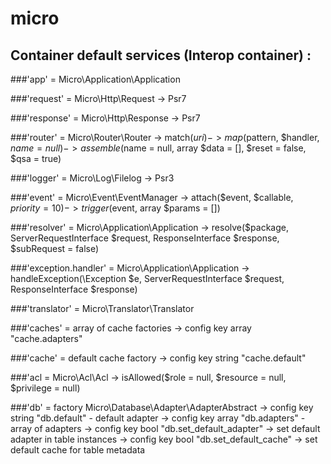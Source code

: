 # micro

## Container default services (Interop container) :

###'app' = Micro\Application\Application

###'request' = Micro\Http\Request
    -> Psr7
    
###'response' = Micro\Http\Response
    -> Psr7
    
###'router' = Micro\Router\Router
    -> match($uri)
    -> map($pattern, $handler, $name = null)
    -> assemble($name = null, array $data = [], $reset = false, $qsa = true)
    
###'logger' = Micro\Log\Filelog
    -> Psr3

###'event' = Micro\Event\EventManager 
    -> attach($event, $callable, $priority = 10) 
    -> trigger($event, array $params = [])
    
###'resolver' = Micro\Application\Application 
    -> resolve($package, ServerRequestInterface $request, ResponseInterface $response, $subRequest = false)
    
###'exception.handler' = Micro\Application\Application 
    -> handleException(\Exception $e, ServerRequestInterface $request, ResponseInterface $response)
    
###'translator' = Micro\Translator\Translator

###'caches' = array of cache factories 
    -> config key array "cache.adapters"

###'cache' = default cache factory 
    -> config key string "cache.default"

###'acl = Micro\Acl\Acl
    -> isAllowed($role = null, $resource = null, $privilege = null)

###'db' = factory Micro\Database\Adapter\AdapterAbstract
    -> config key string "db.default" - default adapter
    -> config key array "db.adapters" - array of adapters
    -> config key bool "db.set_default_adapter" -> set default adapter in table instances
    -> config key bool "db.set_default_cache" -> set default cache for table metadata

